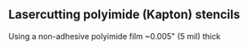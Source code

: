 ## Lasercutting polyimide (Kapton) stencils

Using a non-adhesive polyimide film ~0.005" (5 mil) thick
